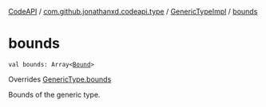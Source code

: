 [CodeAPI](../../index.md) / [com.github.jonathanxd.codeapi.type](../index.md) / [GenericTypeImpl](index.md) / [bounds](.)

# bounds

`val bounds: Array<`[`Bound`](../-generic-type/-bound/index.md)`>`

Overrides [GenericType.bounds](../-generic-type/bounds.md)

Bounds of the generic type.

